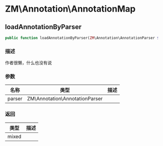 # ZM\Annotation\AnnotationMap

## loadAnnotationByParser

```php
public function loadAnnotationByParser(ZM\Annotation\AnnotationParser $parser): mixed
```

### 描述

作者很懒，什么也没有说

### 参数

| 名称 | 类型 | 描述 |
| -------- | ---- | ----------- |
| parser | ZM\Annotation\AnnotationParser |  |

### 返回

| 类型 | 描述 |
| ---- | ----------- |
| mixed |  |
